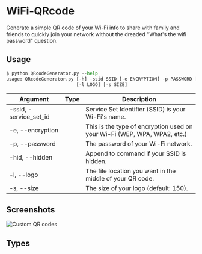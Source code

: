 # WiFi-QRcode
Generate a simple QR code of your Wi-Fi info to share with famliy and friends to quickly join your network without the dreaded "What's the wifi password" question.


## Usage

```python
$ python QRcodeGenerator.py --help
usage: QRcodeGenerator.py [-h] -ssid SSID [-e ENCRYPTION] -p PASSWORD [-hid]
                          [-l LOGO] [-s SIZE]
```
| Argument                                                     | Type                | Description                                                                                                                |
| ------------------------------------------------------------ | ------------------- | -------------------------------------------------------------------------------------------------------------------------- |
  |-ssid, -service_set_id | | Service Set Identifier (SSID) is your Wi-Fi's name.|
  |-e, --encryption | |  This is the type of encryption used on your Wi-Fi (WEP, WPA, WPA2, etc.)|
  |-p, --password  | | The password of your Wi-Fi network.|
  | -hid, --hidden  | |   Append to command if your SSID is hidden.|
  | -l, --logo  | | The file location you want in the middle of your QR code.|
  | -s, --size | |  The size of your logo (default: 150).|



## Screenshots


![Custom QR codes](https://user-images.githubusercontent.com/96331813/180595795-db6986b2-30f9-4931-bf82-74ad91321834.png)


## Types

